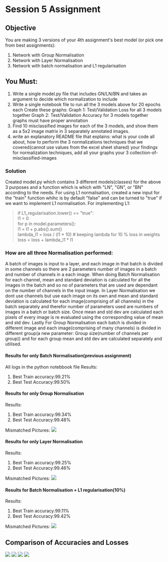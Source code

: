 # Session 5 Assignment 
## Objective 
You are making 3 versions of your 4th assignment's best model (or pick one from best assignments):
1. Network with Group Normalisation
2. Network with Layer Normalisation
3. Network with batch normalisation and L1 regularisation
## You Must:
1. Write a single model.py file that includes GN/LN/BN and takes an argument to decide which normalization to include
2. Write a single notebook file to run all the 3 models above for 20 epochs each Create these graphs: Graph 1: Test/Validation Loss for all 3 models together Graph 2: Test/Validation Accuracy for 3 models together graphs must have proper annotation
3. Find 10 misclassified images for each of the 3 models, and show them as a 5x2 image matrix in 3 separately annotated images.
4. write an explanatory README file that explains: what is your code all about, how to perform the 3 normalizations techniques that we covered(cannot use values from the excel sheet shared) your findings for normalization techniques, add all your graphs your 3 collection-of-misclassified-images


### Solution
Created model.py which contains 3 different models(classes) for the above 3 purposes and a function which is which with "LN", "GN", or "BN" according to the needs.
For using L1 normalisation, created a new input for the "train" function whihc is by default "false" and can be turned to "true" if we want to implement L1 normalisation.
For implementing L1:
>if L1_regularisation.lower() == "true":</br>
>   l1 = 0</br>
>     for p in model.parameters():</br>
>        l1 = l1 + p.abs().sum()</br>
>      lambda_l1 = loss / (l1 * 10)         # keeping lambda for 10 % loss in weights</br>
>      loss = loss + lambda_l1 * l1</br>

### How are all three Normalisation performed:
A batch of images is input to a layer, and each image in that batch is divided in some channels so there are 2 parameters number of images in a batch and number of channels
in a each image. When doing Batch Normalisation for each channel, mean and standard deviation is calculated for all the images in the batch and so no of parameters
 that are used are dependant on the number of channels in the input image. In Layer Normalisation we dont use channels but use each image on its own and mean 
 and standard deviation is calculated for each image(comprising of all channels) in the batch separately and therefor number of parameters used are numbers of images in a batch or batch size.
 Once mean and std dev are calculated each pixels of every image is re evaluated using the corresponding value of mean and std dev. Lastly For Group Normalisation
 each batch is divided in different image and each image(comprising of many channels) is divided in different group(a new parameter: Group size(number of channels per group))
 and for each group mean and std dev are calculated separately and utilised.
 
 #### Results for only Batch Normalisation(previous assignment)
 All logs in the python notebbook file
 Results:
 1. Best Train accuracy:99.21%
 2. Best Test Accuracy:99.50%
 
 
 #### Results for only Group Normalisation
Results:
1. Best Train accuracy:99.34%
2. Best Test Accuracy:99.48%

Mismatched Pictures: <img src = "Images/GN_misclassified-20imgs.png">
 #### Results for only Layer Normalisation
Results:
1. Best Train accuracy:99.25%
2. Best Test Accuracy:99.46%  

Mismatched Pictures: <img src = "Images/LN_misclassified-20imgs.png">
   
 #### Results for Batch Normalisation + L1 regularisation(10%)
Results:
1. Best Train accuracy:99.11%
2. Best Test Accuracy:99.42%

Mismatched Pictures: <img src = "Images/BN_misclassified-20imgs.png">

## Comparison of Accuracies and Losses 
<img src = "Images/train_loss_comparison_updated.png">
<img src = "Images/train_accuracy_comparison_updated.png">
<img src = "Images/test_loss_comparison_updated.png">
<img src = "Images/test_accuracy_comparison_updated.png">